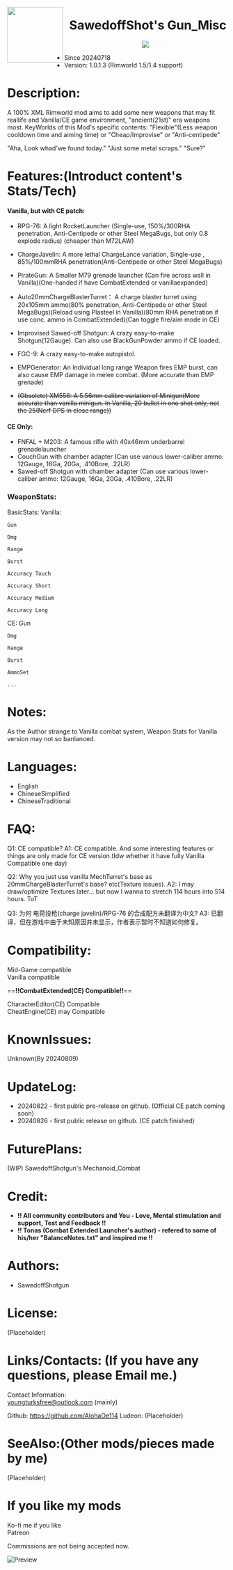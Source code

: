 <p>
  <img src="About/SS_Icon.png" height="128" align="left">
  <h1 align="right">SawedoffShot's Gun_Misc</h1>
</p>

<p align="middle">
  <a href="https://github.com/AlohaOe114/SawedoffShotgun-s-Gun_Misc/releases">
    <img src="https://img.shields.io/badge/-latest%20release-gray?style=for-the-badge&logo=github">
  </a>
</p>



 - Since 20240718
 - Version: 1.0.1.3 (Rimworld 1.5/1.4 support)

# Description:

 A 100% XML Rimworld mod aims to add some new weapons that may fit reallife and Vanilla/CE game environment, "ancient(21st)" era weapons most.
 KeyWorlds of this Mod's specific contents:
  "Flexible"(Less weapon cooldown time and aiming time) or "Cheap/Improvise" or "Anti-centipede"

 "Aha, Look whad'we found today." "Just some metal scraps." "Sure?"


# Features:(Introduct content's Stats/Tech)



 #### Vanilla, but with CE patch:
 - RPG-76: A light RocketLauncher (Single-use, 150%/300RHA penetration, Anti-Centipede or other Steel MegaBugs, but only 0.8 explode radius) (cheaper than M72LAW)
 - ChargeJavelin: A more lethal ChargeLance variation, Single-use , 85%/100mmRHA penetration(Anti-Centipede or other Steel MegaBugs)
 - PirateGun: A Smaller M79 grenade launcher (Can fire across wall in Vanilla)(One-handed if have CombatExtended or vanillaexpanded)

 - Auto20mmChargeBlasterTurret： A charge blaster turret using 20x105mm ammo(80% penetration, Anti-Centipede or other Steel MegaBugs)(Reload using Plasteel in Vanilla)(80mm RHA penetration if use conc. ammo in CombatExtended)(Can toggle fire/aim mode in CE)

 - Improvised Sawed-off Shotgun: A crazy easy-to-make Shotgun(12Gauge). Can also use BlackGunPowder ammo if CE loaded.
 - FGC-9: A crazy easy-to-make autopistol.

 - EMPGenerator: An Individual long range Weapon fires EMP burst, can also cause EMP damage in melee combat. (More accurate than EMP grenade)

 - ~~(Obsolete) XM556: A 5.56mm calibre variation of Minigun(More accurate than vanilla minigun. In Vanilla, 20 bullet in one shot only, not the 25(Nerf DPS in close range))~~

 #### CE Only:
 - FNFAL + M203: A famous rifle with 40x46mm underbarrel grenadelauncher
 - CouchGun with chamber adapter (Can use various lower-caliber ammo: 12Gauge, 16Ga, 20Ga, .410Bore, .22LR)
 - Sawed-off Shotgun with chamber adapter (Can use various lower-caliber ammo: 12Gauge, 16Ga, 20Ga, .410Bore, .22LR)

### WeaponStats:

 BasicStats:
  Vanilla:
	
	Gun
	
	Dmg
	
	Range
	
	Burst
	
	Accuracy Touch
	
	Accuracy Short
	
	Accuracy Medium
	
	Accuracy Long
	

  CE:
    Gun
  
    Dmg
  
    Range
  
    Burst

    AmmoSet
  
    ...
  
  
 
# Notes:
 As the Author strange to Vanilla combat system, Weapon Stats for Vanilla version may not so banlanced.

# Languages:
 - English
 - ChineseSimplified
 - ChineseTraditional

# FAQ:
 Q1: CE compatible?
 A1: CE compatible. And some interesting features or things are only made for CE version.(Idw whether it have fully Vanilla Compatible one day)

 Q2: Why you just use vanilla MechTurret's base as 20mmChargeBlasterTurret's base? etc(Texture issues).
 A2: I may draw/optimize Textures later... but now I wanna to stretch 114 hours into 514 hours. ToT
 
 Q3: 为何 电荷投枪(charge javelin)/RPG-76 的合成配方未翻译为中文?
 A3: 已翻译，但在游戏中由于未知原因并未显示，作者表示暂时不知道如何修复。
 
# Compatibility:
 Mid-Game compatible   
 Vanilla compatible   
 
 ==**!!CombatExtended(CE) Compatible!!**==   

 CharacterEditor(CE) Compatible   
 CheatEngine(CE) may Compatible   

# KnownIssues:
 Unknown(By 20240809)

# UpdateLog:
 - 20240822 - first public pre-release on github. (Official CE patch coming soon)
 - 20240826 - first public release on github. (CE patch finished)
 
# FuturePlans:
 (WIP) SawedoffShotgun's Mechanoid_Combat

# Credit:
 - **!! All community contributors and You - Love, Mental stimulation and support, Test and Feedback !!**
 - **!! Tonas (Combat Extended Launcher's author) - refered to some of his/her "BalanceNotes.txt" and inspired me !!**

# Authors:
 - SawedoffShotgun

# License:
 (Placeholder)

# Links/Contacts: (If you have any questions, please Email me.)
 Contact Information:  
  youngturksfree@outlook.com (mainly)

 Github: https://github.com/AlohaOe114
 Ludeon: (Placeholder)

# SeeAlso:(Other mods/pieces made by me)
 (Placeholder)

# If you like my mods
 Ko-fi me if you like    
 Patreon

 Commissions are not being accepted now.


![Preview](/About/Preview.png)